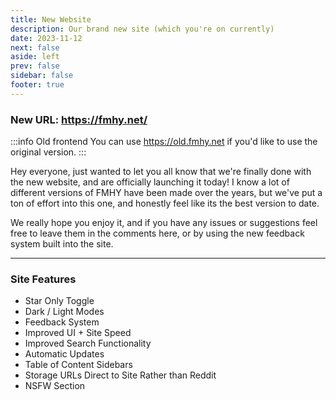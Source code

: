 ```yaml
---
title: New Website
description: Our brand new site (which you're on currently)
date: 2023-11-12
next: false
aside: left
prev: false
sidebar: false
footer: true
---
```


<Post authors="['taskylizard']" />

### New URL: https://fmhy.net/

:::info Old frontend
You can use https://old.fmhy.net if you'd like to use the original version.
:::

Hey everyone, just wanted to let you all know that we're finally done with the
new website, and are officially launching it today! I know a lot of different
versions of FMHY have been made over the years, but we've put a ton of effort
into this one, and honestly feel like its the best version to date.

We really hope you enjoy it, and if you have any issues or suggestions feel free
to leave them in the comments here, or by using the new feedback system built
into the site.

---

### Site Features

- Star Only Toggle
- Dark / Light Modes
- Feedback System
- Improved UI + Site Speed
- Improved Search Functionality
- Automatic Updates
- Table of Content Sidebars
- Storage URLs Direct to Site Rather than Reddit
- NSFW Section
